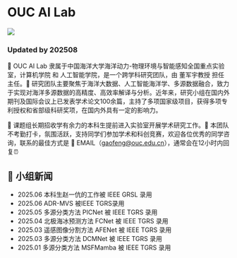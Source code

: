# OUC AI Lab

![](https://gaopursuit.oss-cn-beijing.aliyuncs.com/img/2025/ouc_campus.jpg)

### Updated by 202508 

🎯 OUC AI Lab 隶属于中国海洋大学海洋动力-物理环境与智能感知全国重点实验室，计算机学院 和 人工智能学院，是一个跨学科研究团队，由 董军宇教授 担任主任。🚀 研究团队主要聚焦于海洋大数据、人工智能海洋学、多源数据融合，致力于实现对海洋多源数据的高精度、高效率解译与分析。近年来，研究小组在国内外期刊及国际会议上已发表学术论文100余篇，主持了多项国家级项目，获得多项专利授权和省部级科研奖项，在国内外具有一定的影响力。

🌈 课题组长期招收学有余力的本科生提前进入实验室开展学术研究工作。🙋 本团队不考勤打卡，氛围活跃，支持同学们参加学术和科创竞赛，欢迎各位优秀的同学咨询，联系的最佳方式是 📧 EMAIL（<gaofeng@ouc.edu.cn>），通常会在12小时内回复⏰






## 🚩 小组新闻

* 2025.06 本科生赵一伉的工作被 IEEE GRSL 录用
* 2025.06 ADR-MVS 被IEEE TGRS录用
* 2025.05 多源分类方法 PICNet 被 IEEE TGRS 录用
* 2025.04 北极海冰预测方法 FCNet 被 IEEE TGRS 录用
* 2025.03 遥感图像分割方法 AFENet 被 IEEE TGRS 录用
* 2025.03 多源分类方法 DCMNet 被 IEEE TGRS 录用
* 2025.01 多源分类方法 MSFMamba 被 IEEE TGRS 录用






​




